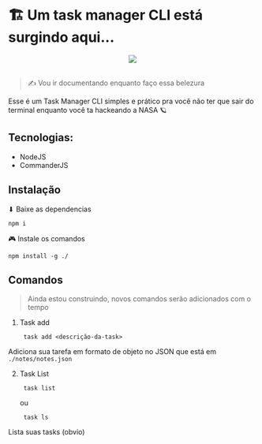 # 🏗 Um task manager CLI está surgindo aqui...

<div style="text-align: center"><img src="https://img.shields.io/badge/Node.js-43853D?style=for-the-badge&logo=node.js&logoColor=white"></img></div>

</br>

> ✍ Vou ir documentando enquanto faço essa belezura

Esse é um Task Manager CLI simples e prático pra você não ter que sair do terminal enquanto você ta hackeando a NASA 🪐

## Tecnologias:
- NodeJS
- CommanderJS

## Instalação

⬇ Baixe as dependencias

    npm i

🎮 Instale os comandos

    npm install -g ./

## Comandos

> Ainda estou construindo, novos comandos serão adicionados com o tempo

1. Task add

        task add <descrição-da-task>

Adiciona sua tarefa em formato de objeto no JSON que está em ```./notes/notes.json```

2. Task List

        task list

      ou

        task ls

Lista suas tasks (obvio)

